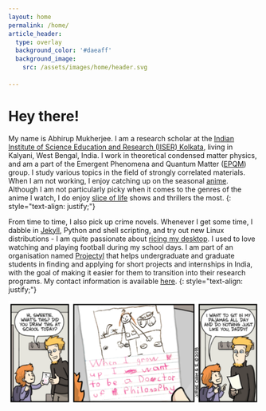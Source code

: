 ```yaml
---
layout: home
permalink: /home/
article_header:
  type: overlay
  background_color: '#daeaff'
  background_image:
    src: /assets/images/home/header.svg

---
```


<h1>Hey there!</h1>

My name is Abhirup Mukherjee. 
I am a research scholar at the <a href="https://www.iiserkol.ac.in/">Indian Institute of Science Education and Research (IISER) Kolkata</a>, living in Kalyani, West Bengal, India.
I work in theoretical condensed matter physics, and am a part of the Emergent Phenomena and Quantum Matter (<a href="https://www.iiserkol.ac.in/~slal/index.html">EPQM</a>) group.
I study various topics in the field of strongly correlated materials.
When I am not working, I enjoy catching up on the seasonal <a href="https://myanimelist.net/featured/1382/What_is_Anime">anime</a>. Although I am not particularly picky when it comes to the genres of the anime I watch, I do enjoy <a href="https://en.wikipedia.org/wiki/Slice_of_life#:~:text=Slice%20of%20life%20anime%20and%20manga%20are%20narratives%20%22without%20fantastical,ties%20with%20the%20characters.%22%20The">slice of life</a> shows and thrillers the most.
{: style="text-align: justify;"}

From time to time, I also pick up crime novels. Whenever I get some time, I dabble in [Jekyll](https://en.wikipedia.org/wiki/Jekyll_(software)),  Python and shell scripting, and try out new Linux distributions - I am quite passionate about [ricing my desktop]("https://www.reddit.com/r/unixporn/wiki/themeing/dictionary#wiki_rice").
I used to love watching and playing football during my school days.
I am part of an organisation named <a href="https://projectyl.github.io/">Projectyl</a> that helps undergraduate and graduate students in finding and applying for short projects and internships in India, with the goal of making it easier for them to transition into their research programs. My contact information is available <a href="/contact/">here</a>.
{: style="text-align: justify;"}

<div class="img__post">
<img src="/assets/images/home/phd.svg"/>
</div>

